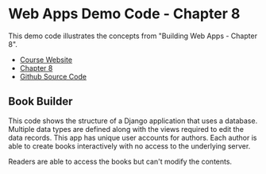 # Web Apps Demo Code  - Chapter 8

This demo code illustrates the concepts from "Building Web Apps - Chapter 8".

* [Course Website](https://shrinking-world.com/course/bacs350)
* [Chapter 8](https://shrinking-world.com/course/bacs350/chapter/8)
* [Github Source Code](https://github.com/Mark-Seaman/BACS350/tree/main/week8)


## Book Builder

This code shows the structure of a Django application that uses a database.  Multiple data types are 
defined along with the views required to edit the data records.  This app has unique user accounts
for authors.  Each author is able to create books interactively with no access to the underlying server.

Readers are able to access the books but can't modify the contents.